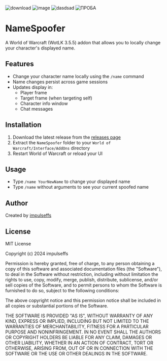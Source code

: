 ![download](https://github.com/user-attachments/assets/14528967-951d-4686-b320-3b3893999552)
![image](https://github.com/user-attachments/assets/49737fe5-9ec0-4d91-8aa7-8e67b7b77b3b)
![dasdsad](https://github.com/user-attachments/assets/05776287-7152-4630-9f34-58ab396085e9)
![ПРОБА](https://github.com/user-attachments/assets/c762a95a-8d98-480d-875b-90fa9dcf0ec1)





# NameSpoofer

A World of Warcraft (WotLK 3.5.5) addon that allows you to locally change your character's displayed name.

## Features

- Change your character name locally using the `/name` command
- Name changes persist across game sessions
- Updates display in:
  - Player frame
  - Target frame (when targeting self)
  - Character info window
  - Chat messages

## Installation

1. Download the latest release from the [releases page](https://github.com/impulseffs/NameSpoofer/releases)
2. Extract the `NameSpoofer` folder to your `World of Warcraft/Interface/AddOns` directory
3. Restart World of Warcraft or reload your UI

## Usage

- Type `/name YourNewName` to change your displayed name
- Type `/name` without arguments to see your current spoofed name

## Author

Created by [impulseffs](https://github.com/impulseffs)

## License

MIT License

Copyright (c) 2024 impulseffs

Permission is hereby granted, free of charge, to any person obtaining a copy
of this software and associated documentation files (the "Software"), to deal
in the Software without restriction, including without limitation the rights
to use, copy, modify, merge, publish, distribute, sublicense, and/or sell
copies of the Software, and to permit persons to whom the Software is
furnished to do so, subject to the following conditions:

The above copyright notice and this permission notice shall be included in all
copies or substantial portions of the Software.

THE SOFTWARE IS PROVIDED "AS IS", WITHOUT WARRANTY OF ANY KIND, EXPRESS OR
IMPLIED, INCLUDING BUT NOT LIMITED TO THE WARRANTIES OF MERCHANTABILITY,
FITNESS FOR A PARTICULAR PURPOSE AND NONINFRINGEMENT. IN NO EVENT SHALL THE
AUTHORS OR COPYRIGHT HOLDERS BE LIABLE FOR ANY CLAIM, DAMAGES OR OTHER
LIABILITY, WHETHER IN AN ACTION OF CONTRACT, TORT OR OTHERWISE, ARISING FROM,
OUT OF OR IN CONNECTION WITH THE SOFTWARE OR THE USE OR OTHER DEALINGS IN THE
SOFTWARE.
